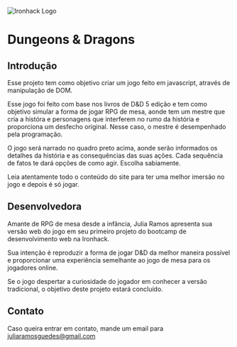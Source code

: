 ![Ironhack Logo](https://i.imgur.com/1QgrNNw.png)

# Dungeons & Dragons

## Introdução

Esse projeto tem como objetivo criar um jogo feito em javascript, através de manipulação de DOM.

Esse jogo foi feito com base nos livros de D&D 5 edição e tem como objetivo simular a forma de jogar RPG de mesa, aonde tem um mestre que cria a históra e personagens que interferem no rumo da história e proporciona um desfecho original. Nesse caso, o mestre é desempenhado pela programação.

O jogo será narrado no quadro preto acima, aonde serão informados os detalhes da história e as consequências das suas ações. Cada sequência de fatos te dará opções de como agir. Escolha sabiamente.

Leia atentamente todo o conteúdo do site para ter uma melhor imersão no jogo e depois é só jogar.

## Desenvolvedora

Amante de RPG de mesa desde a infância, Julia Ramos apresenta sua versão web do jogo em seu primeiro projeto do bootcamp de desenvolvimento web na Ironhack.

Sua intenção é reproduzir a forma de jogar D&D da melhor maneira possível e proporcionar uma experiência semelhante ao jogo de mesa para os jogadores online.

Se o jogo despertar a curiosidade do jogador em conhecer a versão tradicional, o objetivo deste projeto estará concluído.

## Contato

Caso queira entrar em contato, mande um email para juliaramosguedes@gmail.com

